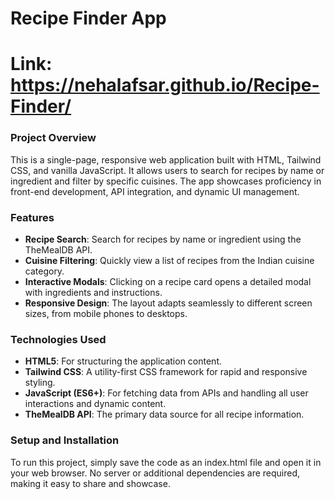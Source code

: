 # **Recipe Finder App**
# Link: https://nehalafsar.github.io/Recipe-Finder/

### **Project Overview**

This is a single-page, responsive web application built with HTML, Tailwind CSS, and vanilla JavaScript. It allows users to search for recipes by name or ingredient and filter by specific cuisines. The app showcases proficiency in front-end development, API integration, and dynamic UI management.

### **Features**

* **Recipe Search**: Search for recipes by name or ingredient using the TheMealDB API.  
* **Cuisine Filtering**: Quickly view a list of recipes from the Indian cuisine category.  
* **Interactive Modals**: Clicking on a recipe card opens a detailed modal with ingredients and instructions.  
* **Responsive Design**: The layout adapts seamlessly to different screen sizes, from mobile phones to desktops.

### **Technologies Used**

* **HTML5**: For structuring the application content.  
* **Tailwind CSS**: A utility-first CSS framework for rapid and responsive styling.  
* **JavaScript (ES6+)**: For fetching data from APIs and handling all user interactions and dynamic content.  
* **TheMealDB API**: The primary data source for all recipe information.

### **Setup and Installation**


To run this project, simply save the code as an index.html file and open it in your web browser. No server or additional dependencies are required, making it easy to share and showcase.
